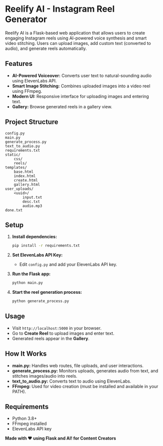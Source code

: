 # Reelify AI - Instagram Reel Generator

Reelify AI is a Flask-based web application that allows users to create engaging Instagram reels using AI-powered voice synthesis and smart video stitching. Users can upload images, add custom text (converted to audio), and generate reels automatically.

## Features

- **AI-Powered Voiceover:** Converts user text to natural-sounding audio using ElevenLabs API.
- **Smart Image Stitching:** Combines uploaded images into a video reel using FFmpeg.
- **Modern UI:** Responsive interface for uploading images and entering text.
- **Gallery:** Browse generated reels in a gallery view.

## Project Structure

```
config.py
main.py
generate_process.py
text_to_audio.py
requirements.txt
static/
    css/
    reels/
templates/
    base.html
    index.html
    create.html
    gallery.html
user_uploads/
    <uuid>/
        input.txt
        desc.txt
        audio.mp3
done.txt
```

## Setup

1. **Install dependencies:**
    ```sh
    pip install -r requirements.txt
    ```

2. **Set ElevenLabs API Key:**
    - Edit `config.py` and add your ElevenLabs API key.

3. **Run the Flask app:**
    ```sh
    python main.py
    ```

4. **Start the reel generation process:**
    ```sh
    python generate_process.py
    ```

## Usage

- Visit `http://localhost:5000` in your browser.
- Go to **Create Reel** to upload images and enter text.
- Generated reels appear in the **Gallery**.

## How It Works

- **main.py:** Handles web routes, file uploads, and user interactions.
- **generate_process.py:** Monitors uploads, generates audio from text, and stitches images/audio into reels.
- **text_to_audio.py:** Converts text to audio using ElevenLabs.
- **FFmpeg:** Used for video creation (must be installed and available in your PATH).

## Requirements

- Python 3.8+
- FFmpeg installed
- ElevenLabs API key



**Made with ❤️ using Flask and AI! for Content Creators**
